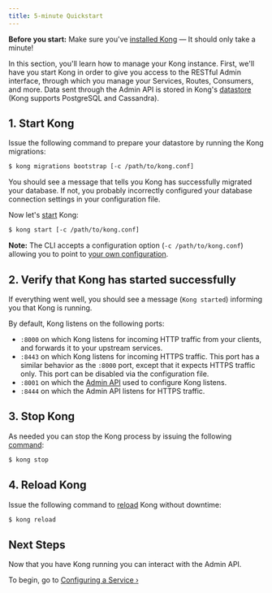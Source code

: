 ```yaml
---
title: 5-minute Quickstart
---
```


<div class="alert alert-warning">
  <strong>Before you start:</strong> Make sure you've
  <a href="https://konghq.com/install/#kong-community">installed Kong</a> &mdash; It should only take a minute!
</div>

In this section, you'll learn how to manage your Kong instance. First, we'll
have you start Kong in order to give you access to the RESTful Admin
interface, through which you manage your Services, Routes, Consumers, and more. Data sent
through the Admin API is stored in Kong's [datastore][datastore-section] (Kong
supports PostgreSQL and Cassandra).

## 1. Start Kong

Issue the following command to prepare your datastore by running the Kong
migrations:

```bash
$ kong migrations bootstrap [-c /path/to/kong.conf]
```

You should see a message that tells you Kong has successfully migrated your
database. If not, you probably incorrectly configured your database
connection settings in your configuration file.

Now let's [start][CLI] Kong:

```bash
$ kong start [-c /path/to/kong.conf]
```

**Note:** The CLI accepts a configuration option (`-c /path/to/kong.conf`)
allowing you to point to [your own configuration][configuration-loading].

## 2. Verify that Kong has started successfully

If everything went well, you should see a message (`Kong started`)
informing you that Kong is running.

By default, Kong listens on the following ports:

- `:8000` on which Kong listens for incoming HTTP traffic from your
  clients, and forwards it to your upstream services.
- `:8443` on which Kong listens for incoming HTTPS traffic. This port has a
  similar behavior as the `:8000` port, except that it expects HTTPS
  traffic only. This port can be disabled via the configuration file.
- `:8001` on which the [Admin API][API] used to configure Kong listens.
- `:8444` on which the Admin API listens for HTTPS traffic.

## 3. Stop Kong

As needed you can stop the Kong process by issuing the following
[command][CLI]:

```bash
$ kong stop
```

## 4. Reload Kong

Issue the following command to [reload][CLI] Kong without downtime:

```bash
$ kong reload
```

## Next Steps

Now that you have Kong running you can interact with the Admin API.

To begin, go to [Configuring a Service &rsaquo;][configuring-a-service]

[configuration-loading]: /{{page.kong_version}}/configuration/#configuration-loading
[CLI]: /{{page.kong_version}}/cli
[API]: /{{page.kong_version}}/admin-api
[datastore-section]: /{{page.kong_version}}/configuration/#datastore-section
[configuring-a-service]: /{{page.kong_version}}/getting-started/configuring-a-service
